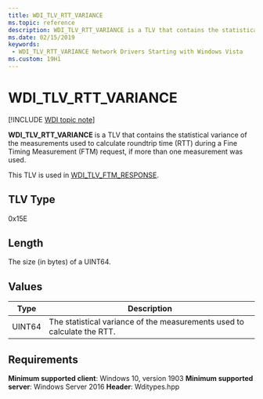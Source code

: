```yaml
---
title: WDI_TLV_RTT_VARIANCE
ms.topic: reference
description: WDI_TLV_RTT_VARIANCE is a TLV that contains the statistical variance of the measurements used to calculate roundtrip time (RTT) during a Fine Timing Measurement (FTM) request, if more than one measurement was used. 
ms.date: 02/15/2019
keywords:
 - WDI_TLV_RTT_VARIANCE Network Drivers Starting with Windows Vista
ms.custom: 19H1
---
```


# WDI_TLV_RTT_VARIANCE

[!INCLUDE [WDI topic note](../includes/wdi-version-warning.md)]

**WDI_TLV_RTT_VARIANCE** is a TLV that contains the statistical variance of the measurements used to calculate roundtrip time (RTT) during a Fine Timing Measurement (FTM) request, if more than one measurement was used. 

This TLV is used in [WDI_TLV_FTM_RESPONSE](wdi-tlv-ftm-response.md).

## TLV Type

0x15E

## Length

The size (in bytes) of a UINT64.

## Values

| Type | Description |
| --- | --- |
| UINT64 | The statistical variance of the measurements used to calculate the RTT. |

## Requirements

**Minimum supported client**: Windows 10, version 1903
**Minimum supported server**: Windows Server 2016
**Header**: Wditypes.hpp
